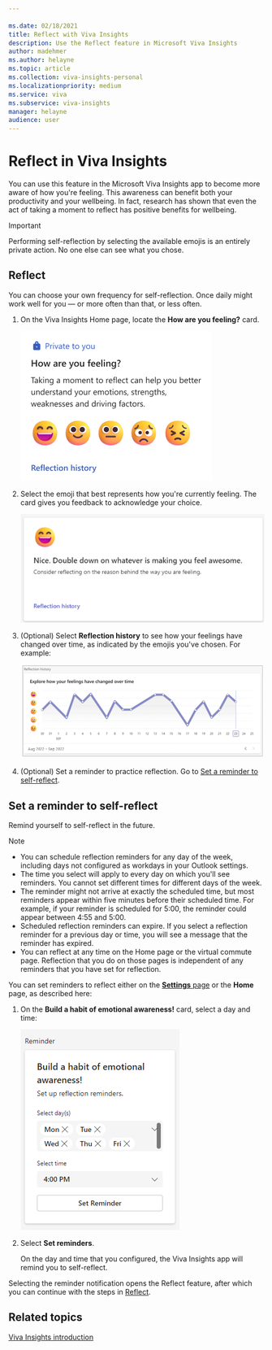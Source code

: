 ```yaml
---

ms.date: 02/18/2021
title: Reflect with Viva Insights 
description: Use the Reflect feature in Microsoft Viva Insights
author: madehmer
ms.author: helayne
ms.topic: article
ms.collection: viva-insights-personal
ms.localizationpriority: medium 
ms.service: viva
ms.subservice: viva-insights
manager: helayne
audience: user
---
```


# Reflect in Viva Insights

You can use this feature in the Microsoft Viva Insights app to become more aware of how you're feeling. This awareness can benefit both your productivity and your wellbeing. In fact, research has shown that even the act of taking a moment to reflect has positive benefits for wellbeing.

>[!Important]
>Performing self-reflection by selecting the available emojis is an entirely private action. No one else can see what you chose.

## Reflect

You can choose your own frequency for self-reflection. Once daily might work well for you &mdash; or more often than that, or less often.  

1. On the Viva Insights Home page, locate the **How are you feeling?** card.

   ![Screenshot that shows Reflect icons.](images/reflect-card.png)

2. Select the emoji that best represents how you're currently feeling. The card gives you feedback to acknowledge your choice. <!--determine whether this is the final look of the feedback card-->

   ![Screenshot that shows the Feedback page.](images/reflect-nice.png)

3. (Optional) Select **Reflection history** to see how your feelings have changed over time, as indicated by the emojis you've chosen. For example:

   ![Screenshot that shows reminders to reflect.](images/reflect-graph.png)  

4. (Optional) Set a reminder to practice reflection. Go to [Set a reminder to self-reflect](#set-a-reminder-to-self-reflect).

## Set a reminder to self-reflect

Remind yourself to self-reflect in the future.

>[!Note]
>
>* You can schedule reflection reminders for any day of the week, including days not configured as workdays in your Outlook settings.
>* The time you select will apply to every day on which you'll see reminders. You cannot set different times for different days of the week.
>* The reminder might not arrive at exactly the scheduled time, but most reminders appear within five minutes before their scheduled time. For example, if your reminder is scheduled for 5:00, the reminder could appear between 4:55 and 5:00.
>* Scheduled reflection reminders can expire. If you select a reflection reminder for a previous day or time, you will see a message that the reminder has expired.
>* You can reflect at any time on the Home page or the virtual commute page. Reflection that you do on those pages is independent of any reminders that you have set for reflection.

You can set reminders to reflect either on the [**Settings** page](viva-teams-app-settings.md) or the **Home** page, as described here:

1. On the **Build a habit of emotional awareness!** card, select a day and time:

   ![Screenshot that shows Reflect reminders.](images/reflect-reminder.png)  

2. Select **Set reminders**.

   On the day and time that you configured, the Viva Insights app will remind you to self-reflect.

  Selecting the reminder notification opens the Reflect feature, after which you can continue with the steps in [Reflect](#reflect).  

## Related topics

[Viva Insights  introduction](viva-teams-app.md)

